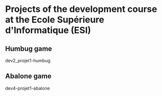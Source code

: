 # Projects of the development course at the Ecole Supérieure d'Informatique (ESI)

## Humbug game

dev2_projet1-humbug

## Abalone game

dev4-projet1-abalone
